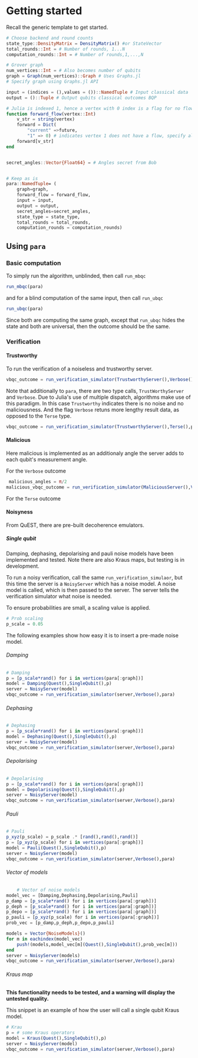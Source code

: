 # Getting started 

Recall the generic template to get started.

```julia
# Choose backend and round counts
state_type::DensityMatrix = DensityMatrix() #or StateVector
total_rounds::Int = # Number of rounds, 1...N
computation_rounds::Int = # Number of rounds,1,...,N

# Grover graph
num_vertices::Int = # Also becomes number of qubits
graph = Graph(num_vertices)::Graph # Uses Graphs.jl
# Specify graph using Graphs.jl API

input = (indices = (),values = ())::NamedTuple # Input classical data
output = ()::Tuple # Output qubits classical outcomes BQP 

# Julia is indexed 1, hence a vertex with 0 index is a flag for no flow
function forward_flow(vertex::Int)
    v_str = string(vertex)
    forward = Dict(
        "current" =>future,
        "1" => 0) # indicates vertex 1 does not have a flow, specify all qubits. 
    forward[v_str]
end


secret_angles::Vector{Float64} = # Angles secret from Bob


# Keep as is
para::NamedTuple= (
    graph=graph,
    forward_flow = forward_flow,
    input = input,
    output = output,
    secret_angles=secret_angles,
    state_type = state_type,
    total_rounds = total_rounds,
    computation_rounds = computation_rounds)
```
## Using `para`

### Basic computation

To simply run the algorithm, unblinded, then call `run_mbqc`

```julia
run_mbqc(para)
```
and for a blind computation of the same input, then call `run_ubqc`

```julia
run_ubqc(para)
```

Since both are computing the same graph, except that `run_ubqc` hides the state and both are universal, then the outcome should be the same.

### Verification

#### Trustworthy

To run the verification of a noiseless and trustworthy server.

```julia
vbqc_outcome = run_verification_simulator(TrustworthyServer(),Verbose(),para)
```

Note that additionally to `para`, there are two type calls, `TrustWorthyServer` and `Verbose`. Due to Julia's use of multiple dispatch, algorithms make use of this paradigm. In this case `Trustworthy` indicates there is no noise and no maliciousness. And the flag `Verbose` retuns more lengthy result data, as opposed to the `Terse` type.

```julia
vbqc_outcome = run_verification_simulator(TrustworthyServer(),Terse(),para)
```

#### Malicious

Here malicious is implemented as an additionaly angle the server adds to each qubit's measurement angle.

For the `Verbose` outcome

```julia
 malicious_angles = π/2
malicious_vbqc_outcome = run_verification_simulator(MaliciousServer(),Verbose(),para,malicious_angles)
```

For the `Terse` outcome


#### Noisyness

From QuEST, there are pre-built decoherence emulators.

##### Single qubit

Damping, dephasing, depolarising and pauli noise models have been implemented and tested. Note there are also Kraus maps, but testing is in development.

To run a noisy verification, call the same `run_verification_simulaor`, but this time the server is a `NoisyServer` which has a noise model. A noise model is called, which is then passed to the server. The server tells the verification simulator what noise is needed.

To ensure probabilities are small, a scaling value is applied.
```julia
# Prob scaling
p_scale = 0.05
```

The following examples show how easy it is to insert a pre-made noise model. 

###### Damping 

```julia
# Damping
p = [p_scale*rand() for i in vertices(para[:graph])]
model = Damping(Quest(),SingleQubit(),p)
server = NoisyServer(model)
vbqc_outcome = run_verification_simulator(server,Verbose(),para)
```  

###### Dephasing 

```julia
# Dephasing
p = [p_scale*rand() for i in vertices(para[:graph])]
model = Dephasing(Quest(),SingleQubit(),p)
server = NoisyServer(model)
vbqc_outcome = run_verification_simulator(server,Verbose(),para)
```

###### Depolarising 

```julia
# Depolarising
p = [p_scale*rand() for i in vertices(para[:graph])]
model = Depolarising(Quest(),SingleQubit(),p)
server = NoisyServer(model)
vbqc_outcome = run_verification_simulator(server,Verbose(),para)
```

###### Pauli

```julia
# Pauli
p_xyz(p_scale) = p_scale .* [rand(),rand(),rand()]
p = [p_xyz(p_scale) for i in vertices(para[:graph])]
model = Pauli(Quest(),SingleQubit(),p)
server = NoisyServer(model)
vbqc_outcome = run_verification_simulator(server,Verbose(),para)
```

###### Vector of models

```julia
    # Vector of noise models
model_vec = [Damping,Dephasing,Depolarising,Pauli]
p_damp = [p_scale*rand() for i in vertices(para[:graph])]
p_deph = [p_scale*rand() for i in vertices(para[:graph])]
p_depo = [p_scale*rand() for i in vertices(para[:graph])]
p_pauli = [p_xyz(p_scale) for i in vertices(para[:graph])]
prob_vec = [p_damp,p_deph,p_depo,p_pauli]

models = Vector{NoiseModels}()
for m in eachindex(model_vec)
    push!(models,model_vec[m](Quest(),SingleQubit(),prob_vec[m]))
end
server = NoisyServer(models)
vbqc_outcome = run_verification_simulator(server,Verbose(),para)
```

###### Kraus map

**This functionality needs to be tested, and a warning will display the untested quality.**

This snippet is an example of how the user will call a single qubit Kraus model. 

```julia
# Krau
p = # some Kraus operators
model = Kraus(Quest(),SingleQubit(),p)
server = NoisyServer(model)
vbqc_outcome = run_verification_simulator(server,Verbose(),para)
```